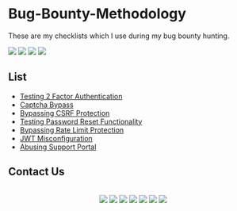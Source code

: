 # Bug-Bounty-Methodology
These are my checklists which I use during my bug bounty hunting.

![](https://img.shields.io/github/issues/tuhin1729/Bug-Bounty-Methodology)
![](https://img.shields.io/github/forks/tuhin1729/Bug-Bounty-Methodology)
![](https://img.shields.io/github/stars/tuhin1729/Bug-Bounty-Methodology)
![](https://img.shields.io/github/last-commit/tuhin1729/Bug-Bounty-Methodology)

## List
- [Testing 2 Factor Authentication](https://github.com/tuhin1729/Bug-Bounty-Methodology/blob/main/2FA.md)
- [Captcha Bypass](https://github.com/tuhin1729/Bug-Bounty-Methodology/blob/main/Captcha.md)
- [Bypassing CSRF Protection](https://github.com/tuhin1729/Bug-Bounty-Methodology/blob/main/CSRF.md)
- [Testing Password Reset Functionality](https://github.com/tuhin1729/Bug-Bounty-Methodology/blob/main/PasswordReset.md)
- [Bypassing Rate Limit Protection](https://github.com/tuhin1729/Bug-Bounty-Methodology/blob/main/RateLimit.md)
- [JWT Misconfiguration](https://github.com/tuhin1729/Bug-Bounty-Methodology/blob/main/JWT.md)
- [Abusing Support Portal](https://github.com/tuhin1729/Bug-Bounty-Methodology/blob/main/AbusingSupportPortal.md)

## Contact Us
<div align="center"><br>
<a href="https://github.com/tuhin1729" target="_blank"><img src="https://img.shields.io/badge/GitHub-100000?logo=github"></a>
<a href="https://twitter.com/tuhin1729_" target="_blank"><img src="https://img.shields.io/badge/Twitter-1DA1F2?logo=twitter"></a>
<a href="https://instagram.com/tuhin1729" target="_blank"><img src="https://img.shields.io/badge/Instagram-E4405F?logo=instagram"></a>
<a href="https://www.linkedin.com/in/tuhin1729/" target="_blank"><img src="https://img.shields.io/badge/LinkedIn-0077B5?logo=linkedin"></a>
<a href="mailto:tuhinbose70@gmail.com?subject=Bug Bounty Methodology" target="_blank"><img src="https://img.shields.io/badge/Gmail-D14836?logo=gmail"></a>
<a href="https://tuhin1729.medium.com" target="_blank"><img src="https://img.shields.io/badge/Medium-12100E?logo=medium"></a>
<a href="https://linktr.ee/tuhin1729" target="_blank"><img src="https://img.shields.io/badge/linktree-39E09B?logo=linktree"></a>
</div>
